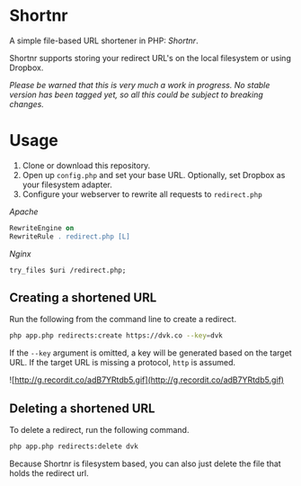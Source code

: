Shortnr
==========

A simple file-based URL shortener in PHP: _Shortnr_.

Shortnr supports storing your redirect URL's on the local filesystem or using Dropbox.

_Please be warned that this is very much a work in progress. No stable version has been tagged yet, so all this could be subject to breaking changes._

# Usage

1. Clone or download this repository.
2. Open up `config.php` and set your base URL. Optionally, set Dropbox as your filesystem adapter.
3. Configure your webserver to rewrite all requests to `redirect.php`

_Apache_

```apache
RewriteEngine on
RewriteRule . redirect.php [L]
```

_Nginx_

```nginx
try_files $uri /redirect.php;
```

## Creating a shortened URL
Run the following from the command line to create a redirect.

```sh
php app.php redirects:create https://dvk.co --key=dvk
```

If the `--key` argument is omitted, a key will be generated based on the target URL. If the target URL is missing a protocol, `http` is assumed.

![http://g.recordit.co/adB7YRtdb5.gif](http://g.recordit.co/adB7YRtdb5.gif)

## Deleting a shortened URL
To delete a redirect, run the following command.

```sh
php app.php redirects:delete dvk
```

Because Shortnr is filesystem based, you can also just delete the file that holds the redirect url.